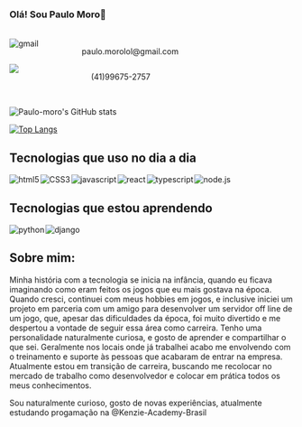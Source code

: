 ### Olá! Sou Paulo Moro👋
</br>
<section style="display:flex; width:300px; justify-content: space-between">
    <img src="https://img.shields.io/badge/Gmail-D14836?style=for-the-badge&logo=gmail&logoColor=white" alt ="gmail" href="#"/>
    <p style="vertical-align=middle;">paulo.morolol@gmail.com</p> 
    
</section>
<section style="display:flex; width:250px;justify-content: space-between">
<img src="https://img.shields.io/badge/WhatsApp-25D366?style=for-the-badge&logo=whatsapp&logoColor=white" href="#"/>
<p style="vertical-align=middle;">(41)99675-2757</p> 
</section>
</br>

![Paulo-moro's GitHub stats](https://github-readme-stats.vercel.app/api?username=paulo-moro&show_icons=true&theme=radical)

[![Top Langs](https://github-readme-stats.vercel.app/api/top-langs/?username=paulo-moro&layout=compact)](https://github.com/paulo-moro/github-readme-stats)



## Tecnologias que uso no dia a dia 

<section style = "display:flex;  align-items: center; gap:2px">
    <img src ="https://img.shields.io/badge/HTML5-E34F26?style=for-the-badge&logo=html5&logoColor=white" alt = "html5"/>
    <img src ="https://img.shields.io/badge/CSS3-1572B6?style=for-the-badge&logo=css3&logoColor=white"  alt = "CSS3"/>
    <img src ="https://img.shields.io/badge/JavaScript-F7DF1E?style=for-the-badge&logo=javascript&logoColor=black"  alt = "javascript"/>
    <img src ="https://img.shields.io/badge/React-20232A?style=for-the-badge&logo=react&logoColor=61DAFB" alt = "react"/>
    <img src ="https://img.shields.io/badge/TypeScript-007ACC?style=for-the-badge&logo=typescript&logoColor=white"  alt = "typescript"/>
    <img src ="https://img.shields.io/badge/Node.js-43853D?style=for-the-badge&logo=node.js&logoColor=white"  alt = "node.js"/>
    

</section>

## Tecnologias que estou aprendendo


<section style = "display:flex;  align-items: center; gap:2px">
  <img src ="https://img.shields.io/badge/Python-14354C?style=for-the-badge&logo=python&logoColor=white" alt = "python"/>
  <img src ="https://img.shields.io/badge/Django-092E20?style=for-the-badge&logo=django&logoColor=white"  alt = "django">

</section>

## Sobre mim:

<section>
    <p>
        Minha história com a tecnologia se inicia na infância, quando eu ficava imaginando como eram feitos os jogos que eu mais gostava na época. Quando cresci, continuei com meus hobbies em jogos, e inclusive iniciei um projeto em parceria com um amigo para desenvolver um servidor off line de um jogo, que, apesar das dificuldades da época, foi muito divertido e me despertou a vontade de seguir essa área como carreira. 
        Tenho uma personalidade naturalmente curiosa, e gosto de aprender e compartilhar o que sei. Geralmente nos locais onde já trabalhei acabo me envolvendo com o treinamento e suporte às pessoas que acabaram de entrar na empresa. Atualmente estou em transição de carreira, buscando me recolocar no mercado de trabalho como desenvolvedor e colocar em prática todos os meus conhecimentos.
</p>
    <p>Sou naturalmente curioso, gosto de novas experiências, atualmente estudando progamação na @Kenzie-Academy-Brasil</p>
</section>
